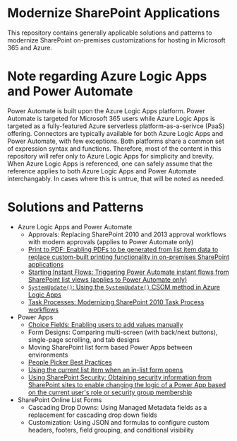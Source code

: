 # Modernize SharePoint Applications

This repository contains generally applicable solutions and patterns to modernize SharePoint on-premises customizations for hosting in Microsoft 365 and Azure.

# Note regarding Azure Logic Apps and Power Automate

Power Automate is built upon the Azure Logic Apps platform. Power Automate is targeted for Microsoft 365 users while Azure Logic Apps is targeted as a fully-featured Azure serverless platform-as-a-serivce (PaaS) offering. Connectors are typically available for both Azure Logic Apps and Power Automate, with few exceptions. Both platforms share a common set of expression syntax and functions. Therefore, most of the content in this repository will refer only to Azure Logic Apps for simplicity and brevity. When Azure Logic Apps is referenced, one can safely assume that the reference applies to both Azure Logic Apps and Power Automate interchangably. In cases where this is untrue, that will be noted as needed.

# Solutions and Patterns

- Azure Logic Apps and Power Automate
  - Approvals: Replacing SharePoint 2010 and 2013 approval workflows with modern approvals (applies to Power Automate only)
  - [Print to PDF: Enabling PDFs to be generated from list item data to replace custom-built printing functionality in on-premises SharePoint applications](azure-logic-apps-power-automate/print-to-pdf/README.md)
  - [Starting Instant Flows: Triggering Power Automate instant flows from SharePoint list views (applies to Power Automate only)](azure-logic-apps-power-automate/starting-instant-flows/README.md)
  - [`SystemUpdate()`: Using the `SystemUpdate()` CSOM method in Azure Logic Apps](azure-logic-apps-power-automate/system-update/README.md)
  - [Task Processes: Modernizing SharePoint 2010 Task Process workflows](azure-logic-apps-power-automate/task-processes/README.md)
- Power Apps
  - [Choice Fields: Enabling users to add values manually](power-apps/choice-fields/README.md)
  - Form Designs: Comparing multi-screen (with back/next buttons), single-page scrolling, and tab designs
  - Moving SharePoint list form based Power Apps between environments
  - [People Picker Best Practices](power-apps/people-picker-best-practices)
  - [Using the current list item when an in-list form opens](power-apps/using-current-item-when-in-list-form-opens/README.md)
  - [Using SharePoint Security: Obtaining security information from SharePoint sites to enable changing the logic of a Power App based on the current user's role or security group membership](power-apps/using-sharepoint-security/README.md)
- SharePoint Online List Forms
  - Cascading Drop Downs: Using Managed Metadata fields as a replacement for cascading drop down fields
  - Customization: Using JSON and formulas to configure custom headers, footers, field grouping, and conditional visibility
